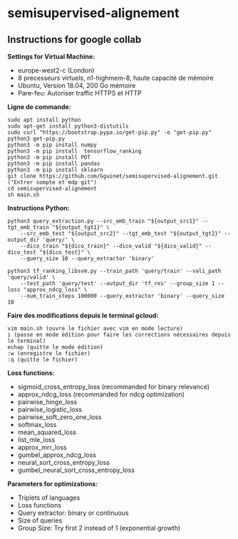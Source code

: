 # semisupervised-alignement

## Instructions for google collab

**Settings for Virtual Machine:**

* europe-west2-c (London)
* 8 precesseurs virtuels, n1-highmem-8, haute capacité de mémoire
* Ubuntu, Version 18.04, 200 Go mémoire
* Pare-feu: Autoriser traffic HTTPS et HTTP

**Ligne de commande:**

```
sudo apt install python
sudo apt-get install python3-distutils
sudo curl "https://bootstrap.pypa.io/get-pip.py" -o "get-pip.py"
python3 get-pip.py
python3 -m pip install numpy
python3 -m pip install  tensorflow_ranking
python3 -m pip install POT
python3 -m pip install pandas
python3 -m pip install sklearn 
git clone https://github.com/Gguinet/semisupervised-alignement.git ("Entrer compte et mdp git")
cd semisupervised-alignement
sh main.sh
```

**Instructions Python:**

```
python3 query_extraction.py --src_emb_train "${output_src1}" --tgt_emb_train "${output_tgt1}" \
    --src_emb_test "${output_src2}" --tgt_emb_test "${output_tgt2}" --output_dir 'query/' \
    --dico_train "${dico_train}" --dico_valid "${dico_valid}" --dico_test "${dico_test}" \
    --query_size 10 --query_extractor 'binary'

python3 tf_ranking_libsvm.py --train_path 'query/train' --vali_path 'query/valid' \
    --test_path 'query/test' --output_dir 'tf_res' --group_size 1 --loss "approx_ndcg_loss" \
    --num_train_steps 100000 --query_extractor 'binary' --query_size 10
```

**Faire des modifications depuis le terminal gcloud:**

```
vim main.sh (ouvre le fichier avec vim en mode lecture)
i (passe en mode édition pour faire les corrections nécessaires depuis le terminal)
echap (quitte le mode édition)
:w (enregistre le fichier)
:q (quitte le fichier)

```

**Loss functions:**

* sigmoid_cross_entropy_loss (recommanded for binary relevance)
* approx_ndcg_loss (recommanded for ndcg optimization)
* pairwise_hinge_loss
* pairwise_logistic_loss
* pairwise_soft_zero_one_loss
* softmax_loss
* mean_squared_loss
* list_mle_loss
* approx_mrr_loss
* gumbel_approx_ndcg_loss
* neural_sort_cross_entropy_loss
* gumbel_neural_sort_cross_entropy_loss

**Parameters for optimizations:**

* Triplets of languages 
* Loss functions
* Query extractor: binary or continuous
* Size of queries
* Group Size: Try first 2 instead of 1 (exponential growth)
